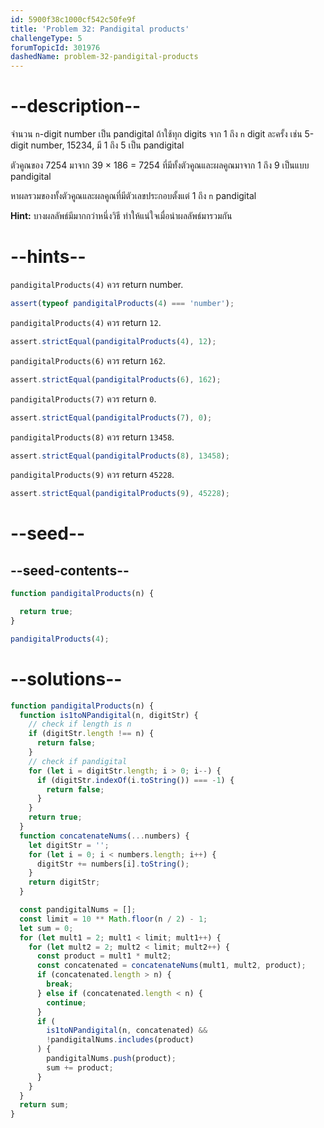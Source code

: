```yaml
---
id: 5900f38c1000cf542c50fe9f
title: 'Problem 32: Pandigital products'
challengeType: 5
forumTopicId: 301976
dashedName: problem-32-pandigital-products
---
```


# --description--

จำนวน `n`-digit number เป็น pandigital ถ้าใช้ทุก digits จาก 1 ถึง `n` digit ละครั้ง
เช่น 5-digit number, 15234, มี 1 ถึง 5 เป็น pandigital

ตัวคูณของ 7254 มาจาก 39 × 186 = 7254 ที่มีทั้งตัวคูณและผลคูณมาจาก 1 ถึง 9 เป็นแบบ pandigital

หาผลรวมของทั้งตัวคูณและผลคูณที่มีตัวเลขประกอบตั้งแต่ 1 ถึง `n` pandigital

**Hint:** บางผลลัพธ์มีมากกว่าหนึ่งวิธี ทำให้แน่ใจเมื่อนำผลลัพธ์มารวมกัน

# --hints--

`pandigitalProducts(4)` ควร return number.

```js
assert(typeof pandigitalProducts(4) === 'number');
```

`pandigitalProducts(4)` ควร return `12`.

```js
assert.strictEqual(pandigitalProducts(4), 12);
```

`pandigitalProducts(6)` ควร return `162`.

```js
assert.strictEqual(pandigitalProducts(6), 162);
```

`pandigitalProducts(7)` ควร return `0`.

```js
assert.strictEqual(pandigitalProducts(7), 0);
```

`pandigitalProducts(8)` ควร return `13458`.

```js
assert.strictEqual(pandigitalProducts(8), 13458);
```

`pandigitalProducts(9)` ควร return `45228`.

```js
assert.strictEqual(pandigitalProducts(9), 45228);
```

# --seed--

## --seed-contents--

```js
function pandigitalProducts(n) {

  return true;
}

pandigitalProducts(4);
```

# --solutions--

```js
function pandigitalProducts(n) {
  function is1toNPandigital(n, digitStr) {
    // check if length is n
    if (digitStr.length !== n) {
      return false;
    }
    // check if pandigital
    for (let i = digitStr.length; i > 0; i--) {
      if (digitStr.indexOf(i.toString()) === -1) {
        return false;
      }
    }
    return true;
  }
  function concatenateNums(...numbers) {
    let digitStr = '';
    for (let i = 0; i < numbers.length; i++) {
      digitStr += numbers[i].toString();
    }
    return digitStr;
  }

  const pandigitalNums = [];
  const limit = 10 ** Math.floor(n / 2) - 1;
  let sum = 0;
  for (let mult1 = 2; mult1 < limit; mult1++) {
    for (let mult2 = 2; mult2 < limit; mult2++) {
      const product = mult1 * mult2;
      const concatenated = concatenateNums(mult1, mult2, product);
      if (concatenated.length > n) {
        break;
      } else if (concatenated.length < n) {
        continue;
      }
      if (
        is1toNPandigital(n, concatenated) &&
        !pandigitalNums.includes(product)
      ) {
        pandigitalNums.push(product);
        sum += product;
      }
    }
  }
  return sum;
}
```
